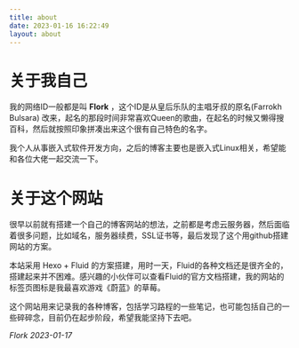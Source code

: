 ```yaml
---
title: about
date: 2023-01-16 16:22:49
layout: about
---
```



# 关于我自己

我的网络ID一般都是叫 **Flork** ，这个ID是从皇后乐队的主唱牙叔的原名(Farrokh Bulsara) 改来，起名的那段时间非常喜欢Queen的歌曲，在起名的时候又懒得搜百科，然后就按照印象拼凑出来这个很有自己特色的名字。

我个人从事嵌入式软件开发方向，之后的博客主要也是嵌入式Linux相关，希望能和各位大佬一起交流一下。

# 关于这个网站

很早以前就有搭建一个自己的博客网站的想法，之前都是考虑云服务器，然后面临着很多问题，比如域名，服务器续费，SSL证书等，最后发现了这个用github搭建网站的方案。

本站采用 Hexo + Fluid 的方案搭建，用时一天，Fluid的各种文档还是很齐全的，搭建起来并不困难。感兴趣的小伙伴可以查看Fluid的官方文档搭建，我的网站的标签页图标是我最喜欢游戏《蔚蓝》的草莓。

这个网站用来记录我的各种博客，包括学习路程的一些笔记，也可能包括自己的一些碎碎念，目前仍在起步阶段，希望我能坚持下去吧。

*Flork 2023-01-17*